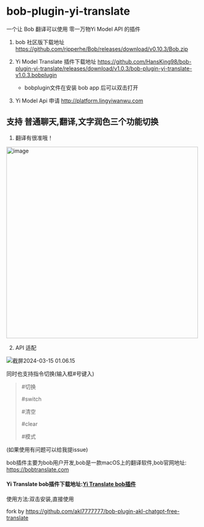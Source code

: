 # bob-plugin-yi-translate

一个让 Bob 翻译可以使用 零一万物Yi Model API 的插件 

1. bob 社区版下载地址 https://github.com/ripperhe/Bob/releases/download/v0.10.3/Bob.zip

2. Yi Model Translate 插件下载地址 https://github.com/HansKing98/bob-plugin-yi-translate/releases/download/v1.0.3/bob-plugin-yi-translate-v1.0.3.bobplugin
   - bobplugin文件在安装 bob app 后可以双击打开


3. Yi Model Api 申请 http://platform.lingyiwanwu.com

## 支持 普通聊天,翻译,文字润色三个功能切换

1. 翻译有很准哦！

<img width="500" alt="image" src="https://image.hansking.cn/picgo/%E6%88%AA%E5%B1%8F2024-03-15%2001.03.12.png" />

2. API 适配

![截屏2024-03-15 01.06.15](https://image.hansking.cn/picgo/%E6%88%AA%E5%B1%8F2024-03-15%2001.06.15.png)

同时也支持指令切换(输入框#号键入)

> #切换
>
> #switch
>
> #清空
>
> #clear
>
> #模式



(如果使用有问题可以给我提issue)

bob插件主要为bob用户开发,bob是一款macOS上的翻译软件,bob官网地址: https://bobtranslate.com

#### Yi Translate bob插件下载地址:[Yi Translate bob插件](https://github.com/hansking98/bob-plugin-yi-translate/releases)

使用方法:双击安装,直接使用

fork by https://github.com/akl7777777/bob-plugin-akl-chatgpt-free-translate